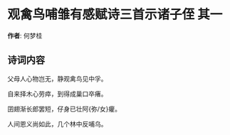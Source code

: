 # 观禽鸟哺雏有感赋诗三首示诸子侄  其一

**作者**: 何梦桂

## 诗词内容

父母人心物岂无，静观禽鸟见中孚。

自来择木心劳瘁，到得成巢口卒瘏。

囝翅渐长郎罢短，仔身已壮阿{弥/女}癯。

人间恩义尚如此，几个林中反哺乌。

